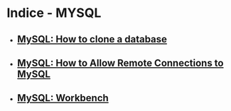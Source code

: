 # Indice - MYSQL
- ## [MySQL: How to clone a database](clone-database.md)
- ## [MySQL: How to Allow Remote Connections to MySQL](clone-database.md)
- ## [MySQL: Workbench](mysql-wotkbench.md)
